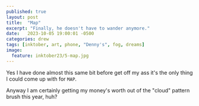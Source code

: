 ```yaml
---
published: true
layout: post
title:  "Map"
excerpt: "Finally, he doesn't have to wander anymore."
date:   2023-10-05 19:00:01 -0500
categories: drew
tags: [inktober, art, phone, "Denny's", fog, dreams]
image:
  feature: inktober23/5-map.jpg
---
```


Yes I have done almost this same bit before get off my ass it's the only thing I could come up with for `MAP`.

Anyway I am certainly getting my money's worth out of the "cloud" pattern brush this year, huh?